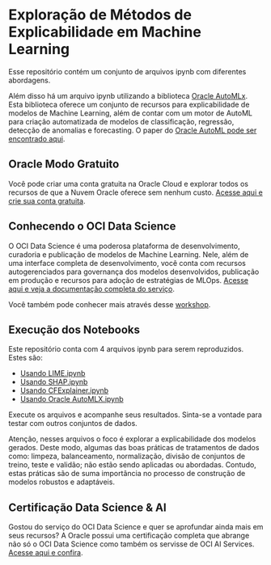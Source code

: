 # Exploração de Métodos de Explicabilidade em Machine Learning
Esse repositório contém um conjunto de arquivos ipynb com diferentes abordagens.

Além disso há um arquivo ipynb utilizando a biblioteca [Oracle AutoMLx](https://docs.oracle.com/en-us/iaas/tools/automlx/latest/html/multiversion/v23.1.1/index.html). Esta biblioteca oferece um conjunto de recursos para explicabilidade de modelos de Machine Learning, além de contar com um motor de AutoML para criação automatizada de modelos de classificação, regressão, detecção de anomalias e forecasting. O paper do [Oracle AutoML pode ser encontrado aqui](http://www.vldb.org/pvldb/vol13/p3166-yakovlev.pdf).
## Oracle Modo Gratuito
Você pode criar uma conta gratuita na Oracle Cloud e explorar todos os recursos de que a Nuvem Oracle oferece sem nenhum custo. [Acesse aqui e crie sua conta gratuita](https://signup.cloud.oracle.com/?language=en&sourceType=:ow:o:p:feb:0916FreePageBannerButton&intcmp=:ow:o:p:feb:0916FreePageBannerButton).
## Conhecendo o OCI Data Science
O OCI Data Science é uma poderosa plataforma de desenvolvimento, curadoria e publicação de modelos de Machine Learning. Nele, além de uma interface completa de desenvolvimento, você conta com recursos autogerenciados para governança dos modelos desenvolvidos, publicação em produção e recursos para adoção de estratégias de MLOps. [Acesse aqui e veja a documentação completa do serviço](https://docs.oracle.com/en-us/iaas/data-science/using/data-science.htm).

Você também pode conhecer mais através desse [workshop](https://videohub.oracle.com/playlist/dedicated/158145621/1_q877ghjg/1_y1qoqlw4).
## Execução dos Notebooks
Este repositório conta com 4 arquivos ipynb para serem reproduzidos. Estes são:

- [Usando LIME.ipynb](https://github.com/dougrao/Explicabilidade-em-ML/blob/master/Usando%20LIME.ipynb)
- [Usando SHAP.ipynb](https://github.com/dougrao/Explicabilidade-em-ML/blob/master/Usando%20SHAP.ipynb)
- [Usando CFExplainer.ipynb](https://github.com/dougrao/Explicabilidade-em-ML/blob/master/Usando%20CFExplainer.ipynb)
- [Usando Oracle AutoMLX.ipynb](https://github.com/dougrao/Explicabilidade-em-ML/blob/master/Usando%20Oracle%20AutoMLX.ipynb)

Execute os arquivos e acompanhe seus resultados. Sinta-se a vontade para testar com outros conjuntos de dados.

Atenção, nesses arquivos o foco é explorar a explicabilidade dos modelos gerados. Deste modo, algumas das boas práticas de tratamentos de dados como: limpeza, balanceamento, normalização, divisão de conjuntos de treino, teste e validão; não estão sendo aplicadas ou abordadas. Contudo, estas práticas são de suma importância no processo de construção de modelos robustos e adaptáveis.
## Certificação Data Science & AI
Gostou do serviço do OCI Data Science e quer se aprofundar ainda mais em seus recursos? A Oracle possui uma certificação completa que abrange não só o OCI Data Science como também os servisse de OCI AI Services. [Acesse aqui e confira](https://mylearn.oracle.com/ou/learning-path/become-an-oci-data-science-professional-2023/121944).
